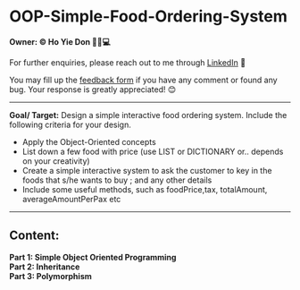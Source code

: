 # OOP-Simple-Food-Ordering-System

**Owner: ©️ Ho Yie Don 👩‍✈️💻**

For further enquiries, please reach out to me through [LinkedIn](https://www.linkedin.com/in/yiedonho/) 📩

You may fill up the [feedback form](https://forms.gle/4gnRvjkjaiw7KG1d9) if you have any comment or found any bug. Your response is greatly appreciated! 😊

---

**Goal/ Target:** Design a simple interactive food ordering system. Include the following criteria for your design.

- Apply the Object-Oriented concepts
- List down a few food with price (use LIST or DICTIONARY or.. depends on your creativity)
- Create a simple interactive system to ask the customer to key in the foods that s/he wants to buy ; and any other details 
- Include some useful methods, such as foodPrice,tax, totalAmount, averageAmountPerPax etc

---

## **Content:**
**Part 1: Simple Object Oriented Programming**\
**Part 2: Inheritance**\
**Part 3: Polymorphism**
